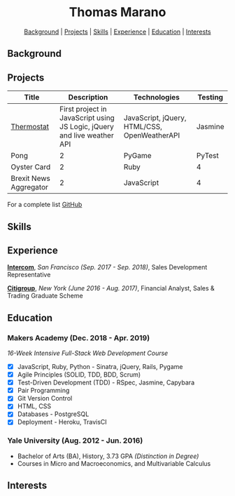 <h1 align='center'> Thomas Marano </h1>

<div align='center'>

[Background](#background) | [Projects](#projects) | [Skills](#skills) | [Experience](#experience) | [Education](#education) | [Interests](#interests)

</div>

## Background


## Projects

Title | Description | Technologies | Testing
--- | --- | --- | ---
[Thermostat](https://github.com/thomasmarano/thermostatJS) | First project in JavaScript using JS Logic, jQuery and live weather API | JavaScript, jQuery, HTML/CSS, OpenWeatherAPI | Jasmine |
Pong | 2 | PyGame | PyTest
Oyster Card | 2 | Ruby | 4
Brexit News Aggregator | 2 | JavaScript | 4

For a complete list [GitHub](https://github.com/thomasmarano)

## Skills

<!-- Willingness to learn

Curiosity

Problem Solving

Relationship Management

Fast-learner

Critical thinking

Logical thinker -->

## Experience

**[Intercom](https://www.intercom.com)**, *San Francisco (Sep. 2017 - Sep. 2018)*, Sales Development Representative

**[Citigroup](https://www.citigroup.com/citi)**, *New York (June 2016 - Aug. 2017)*, Financial Analyst, Sales & Trading Graduate Scheme

## Education

### Makers Academy (Dec. 2018 - Apr. 2019)

*16-Week Intensive Full-Stack Web Development Course*

- [x] JavaScript, Ruby, Python - Sinatra, jQuery, Rails, Pygame
- [x] Agile Principles (SOLID, TDD, BDD, Scrum)
- [x] Test-Driven Development (TDD) - RSpec, Jasmine, Capybara
- [x] Pair Programming
- [x] Git Version Control
- [x] HTML, CSS
- [x] Databases - PostgreSQL
- [x] Deployment - Heroku, TravisCI

### Yale University (Aug. 2012 - Jun. 2016)

+ Bachelor of Arts (BA), History, 3.73 GPA *(Distinction in Degree)*
+ Courses in Micro and Macroeconomics, and Multivariable Calculus

## Interests

<!-- Politics/Foreign Affairs

Music -- Spring Fling

(Documentaries) -->
